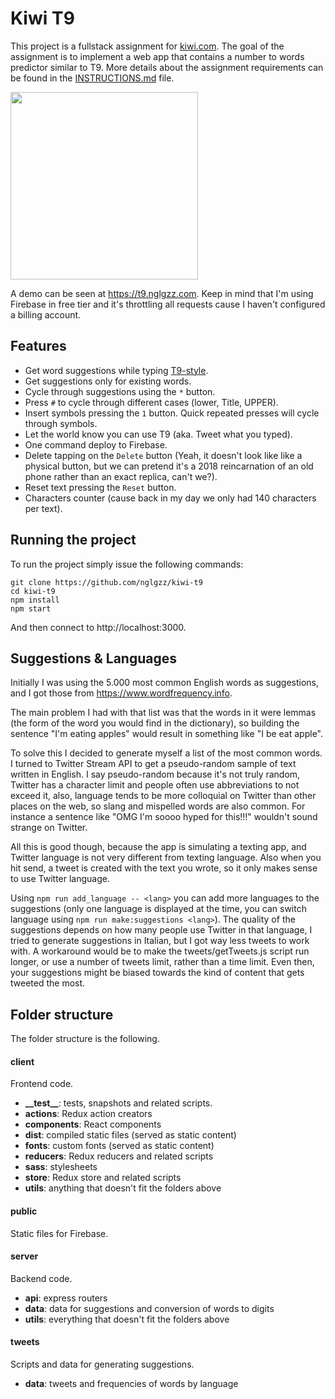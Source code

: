 # Kiwi T9
This project is a fullstack assignment for [kiwi.com](https://github.com/kiwicom).
The goal of the assignment is to implement a web app that contains a number to
words predictor similar to T9. More details about the assignment requirements can
be found in the [INSTRUCTIONS.md](https://github.com/nglgzz/kiwi-t9/blob/master/INSTRUCTIONS.md)
file.

<img src="http://i.imgur.com/8Ye7YrV.jpg" width="300">

A demo can be seen at https://t9.nglgzz.com. Keep in mind that I'm using
Firebase in free tier and it's throttling all requests cause I haven't
configured a billing account.


## Features
- Get word suggestions while typing [T9-style](https://en.wikipedia.org/wiki/T9_(predictive_text)).
- Get suggestions only for existing words.
- Cycle through suggestions using the `*` button.
- Press `#` to cycle through different cases (lower, Title, UPPER).
- Insert symbols pressing the `1` button. Quick repeated presses will cycle through symbols.
- Let the world know you can use T9 (aka. Tweet what you typed).
- One command deploy to Firebase.
- Delete tapping on the `Delete` button (Yeah, it doesn't look like like a
  physical button, but we can pretend it's a 2018 reincarnation of an old
  phone rather than an exact replica, can't we?).
- Reset text pressing the `Reset` button.
- Characters counter (cause back in my day we only had 140 characters per text).


## Running the project
To run the project simply issue the following commands:

```
git clone https://github.com/nglgzz/kiwi-t9
cd kiwi-t9
npm install
npm start
```

And then connect to http://localhost:3000.


## Suggestions & Languages
Initially I was using the 5.000 most common English words as suggestions, and I
got those from https://www.wordfrequency.info.

The main problem I had with that list was that the words in it were lemmas (the
form of the word you would find in the dictionary), so building  the sentence
"I'm eating apples" would result in something like "I be eat apple".

To solve this I decided to generate myself a list of the most common words.
I turned to Twitter Stream API to get a pseudo-random sample of text written in
English. I say pseudo-random because it's not truly random, Twitter has a
character limit and people often use abbreviations to not exceed it, also,
language tends to be more colloquial on Twitter than other places on the web, so
slang and mispelled words are also common. For instance a sentence like "OMG I'm
soooo hyped for this!!!" wouldn't sound strange on Twitter.

All this is good though, because the app is simulating a texting app, and
Twitter language is not very different from texting language. Also when you hit
send, a tweet is created with the text you wrote, so it only makes sense to use
Twitter language.

Using `npm run add_language -- <lang>` you can add more languages to the
suggestions (only one language is displayed at the time, you can switch language
using `npm run make:suggestions <lang>`). The quality of the suggestions depends
on how many people use Twitter in that language, I tried to generate suggestions
in Italian, but I got way less tweets to work with. A workaround would be to
make the tweets/getTweets.js script run longer, or use a number of tweets limit,
rather than a time limit. Even then, your suggestions might be biased towards
the kind of content that gets tweeted the most.


## Folder structure
The folder structure is the following.

#### client
Frontend code.
- **\_\_test\_\_**: tests, snapshots and related scripts.
- **actions**: Redux action creators
- **components**: React components
- **dist**: compiled static files (served as static content)
- **fonts**: custom fonts (served as static content)
- **reducers**: Redux reducers and related scripts
- **sass**: stylesheets
- **store**: Redux store and related scripts
- **utils**: anything that doesn't fit the folders above

#### public
Static files for Firebase.

#### server
Backend code.
- **api**: express routers
- **data**: data for suggestions and conversion of words to digits
- **utils**: everything that doesn't fit the folders above

#### tweets
Scripts and data for generating suggestions.
- **data**: tweets and frequencies of words by language
